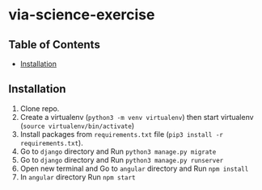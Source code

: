 # via-science-exercise

## Table of Contents

- [Installation](#installation)

## Installation

1. Clone repo.
2. Create a virtualenv (`python3 -m venv virtualenv`) then start virtualenv (`source virtualenv/bin/activate`)
3. Install packages from `requirements.txt` file (`pip3 install -r requirements.txt`).
4. Go to `django` directory and Run `python3 manage.py migrate`
5. Go to `django` directory and Run `python3 manage.py runserver`
5. Open new terminal and Go to `angular` directory and Run `npm install`
5. In `angular` directory Run `npm start`

